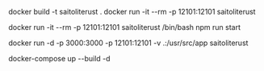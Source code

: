 docker build -t saitoliterust .
docker run -it --rm -p 12101:12101 saitoliterust

docker run -it --rm -p 12101:12101 saitoliterust /bin/bash
npm run start

docker run -d -p 3000:3000 -p 12101:12101 -v .:/usr/src/app saitoliterust

docker-compose up --build -d
